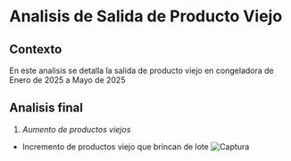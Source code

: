 # Analisis de Salida de Producto Viejo
## Contexto
En este analisis se detalla la salida de producto viejo en congeladora de Enero de 2025 a Mayo de 2025
## Analisis final
1. *Aumento de productos viejos*
- Incremento de productos viejo que brincan de lote
![Captura](https://github.com/user-attachments/assets/e36782c8-e29d-433f-b2cd-5c340699fd41)
